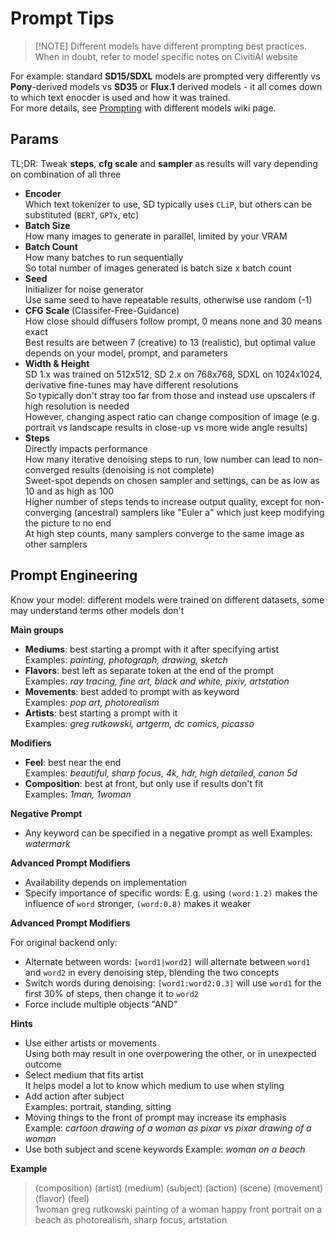 # Prompt Tips

> [!NOTE] Different models have different prompting best practices. When in doubt, refer to model specific notes on CivitiAI website

For example: standard **SD15/SDXL** models are prompted very differently vs **Pony**-derived models vs **SD35** or **Flux.1** derived models - it all comes down to which text enocder is used and how it was trained.  
For more details, see [Prompting](Prompting.md) with different models wiki page.

## Params

TL;DR: Tweak **steps**, **cfg scale** and **sampler** as results will vary depending on combination of all three  

- **Encoder**  
  Which text tokenizer to use, SD typically uses `CLiP`, but others can be substituted (`BERT`, `GPTx`, etc)  
- **Batch Size**  
  How many images to generate in parallel, limited by your VRAM  
- **Batch Count**  
  How many batches to run sequentially  
  So total number of images generated is batch size x batch count  
- **Seed**  
  Initializer for noise generator  
  Use same seed to have repeatable results, otherwise use random (-1)  
- **CFG Scale** (Classifer-Free-Guidance)  
  How close should diffusers follow prompt, 0 means none and 30 means exact  
  Best results are between 7 (creative) to 13 (realistic), but optimal value depends on your model, prompt, and parameters  
- **Width & Height**  
  SD 1.x was trained on 512x512, SD 2.x on 768x768, SDXL on 1024x1024, derivative fine-tunes may have different resolutions  
  So typically don't stray too far from those and instead use upscalers if high resolution is needed  
  However, changing aspect ratio can change composition of image (e.g. portrait vs landscape results in close-up vs more wide angle results)  
- **Steps**  
  Directly impacts performance  
  How many iterative denoising steps to run, low number can lead to non-converged results (denoising is not complete)  
  Sweet-spot depends on chosen sampler and settings, can be as low as 10 and as high as 100  
  Higher number of steps tends to increase output quality, except for non-converging (ancestral) samplers like "Euler a" which just keep modifying the picture to no end  
  At high step counts, many samplers converge to the same image as other samplers  

## Prompt Engineering

Know your model: different models were trained on different datasets, some may understand terms other models don't  

**Main groups**

- **Mediums**: best starting a prompt with it after specifying artist  
  Examples: *painting, photograph, drawing, sketch*
- **Flavors**: best left as separate token at the end of the prompt  
  Examples: *ray tracing, fine art, black and white, pixiv, artstation*
- **Movements**: best added to prompt with as keyword  
  Examples: *pop art, photorealism*  
- **Artists**: best starting a prompt with it  
  Examples: *greg rutkowski, artgerm, dc comics, picasso*  

**Modifiers**

- **Feel**: best near the end  
  Examples: *beautiful, sharp focus, 4k, hdr, high detailed, canon 5d*
- **Composition**: best at front, but only use if results don't fit  
  Examples: *1man, 1woman*

**Negative Prompt**

- Any keyword can be specified in a negative prompt as well
  Examples: *watermark*

**Advanced Prompt Modifiers**  

- Availability depends on implementation  
- Specify importance of specific words: E.g. using `(word:1.2)` makes the influence of `word` stronger, `(word:0.8)` makes it weaker  

**Advanced Prompt Modifiers**  

For original backend only:
- Alternate between words: `[word1|word2]` will alternate between `word1` and `word2` in every denoising step, blending the two concepts  
- Switch words during denoising: `[word1:word2:0.3]` will use `word1` for the first 30% of steps, then change it to `word2`  
- Force include multiple objects "AND"  

**Hints**

- Use either artists or movements  
  Using both may result in one overpowering the other, or in unexpected outcome  
- Select medium that fits artist  
  It helps model a lot to know which medium to use when styling  
- Add action after subject  
  Examples: portrait, standing, sitting
- Moving things to the front of prompt may increase its emphasis  
  Example: *cartoon drawing of a woman as pixar* vs *pixar drawing of a woman*
- Use both subject and scene keywords
  Example: *woman on a beach*

**Example**

> (composition) (artist) (medium) (subject) (action) (scene) (movement) (flavor) (feel)  
> 1woman greg rutkowski painting of a woman happy front portrait on a beach as photorealism, sharp focus, artstation

